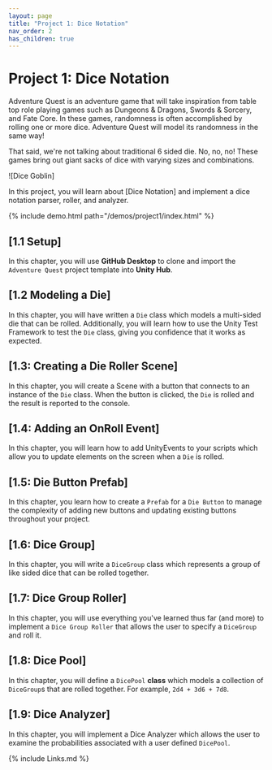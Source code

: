 ```yaml
---
layout: page
title: "Project 1: Dice Notation"
nav_order: 2
has_children: true
---
```


# Project 1: Dice Notation

Adventure Quest is an adventure game that will take inspiration from table top
role playing games such as Dungeons & Dragons, Swords & Sorcery, and Fate Core.
In these games, randomness is often accomplished by rolling one or more dice.
Adventure Quest will model its randomness in the same way!

That said, we're not talking about traditional 6 sided die. No, no, no! These
games bring out giant sacks of dice with varying sizes and combinations.

![Dice Goblin]

In this project, you will learn about [Dice Notation] and implement a dice
notation parser, roller, and analyzer.

{% include demo.html path="/demos/project1/index.html" %}

## [1.1 Setup]

In this chapter, you will use **GitHub Desktop** to clone and import the
`Adventure Quest` project template into **Unity Hub**.

## [1.2 Modeling a Die]

In this chapter, you will have written a `Die` class which models a multi-sided
die that can be rolled. Additionally, you will learn how to use the Unity Test
Framework to test the `Die` class, giving you confidence that it works as
expected.

## [1.3: Creating a Die Roller Scene]

In this chapter, you will create a Scene with a button that connects to an
instance of the `Die` class. When the button is clicked, the `Die` is rolled and
the result is reported to the console.

## [1.4: Adding an OnRoll Event]

In this chapter, you will learn how to add UnityEvents to your scripts which
allow you to update elements on the screen when a `Die` is rolled.

## [1.5: Die Button Prefab]

In this chapter, you learn how to create a `Prefab` for a `Die Button` to manage
the complexity of adding new buttons and updating existing buttons throughout
your project.

## [1.6: Dice Group]

In this chapter, you will write a `DiceGroup` class which represents a group of
like sided dice that can be rolled together.

## [1.7: Dice Group Roller]

In this chapter, you will use everything you've learned thus far (and more) to
implement a `Dice Group Roller` that allows the user to specify a `DiceGroup`
and roll it.

## [1.8: Dice Pool]

In this chapter, you will define a `DicePool` **class** which models a
collection of `DiceGroup`s that are rolled together. For example, `2d4 + 3d6 +
7d8`.

## [1.9: Dice Analyzer]

In this chapter, you will implement a Dice Analyzer which allows the user to
examine the probabilities associated with a user defined `DicePool`.

{% include Links.md %}